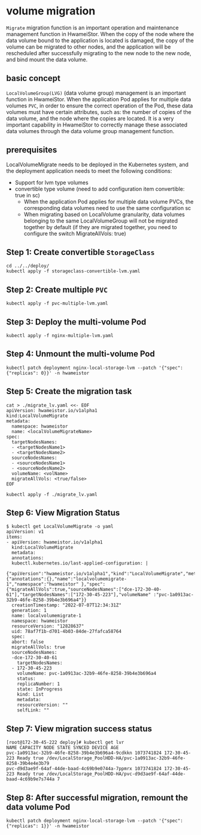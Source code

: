 # volume migration

`Migrate` migration function is an important operation and maintenance management function in HwameiStor. When the copy of the node where the data volume bound to the application is located is damaged, the copy of the volume can be migrated to other nodes, and the application will be rescheduled after successfully migrating to the new node to the new node, and bind mount the data volume.

## basic concept

`LocalVolumeGroup(LVG)` (data volume group) management is an important function in HwameiStor. When the application Pod applies for multiple data volumes `PVC`, in order to ensure the correct operation of the Pod, these data volumes must have certain attributes, such as: the number of copies of the data volume, and the node where the copies are located. It is a very important capability in HwameiStor to correctly manage these associated data volumes through the data volume group management function.

## prerequisites

LocalVolumeMigrate needs to be deployed in the Kubernetes system, and the deployment application needs to meet the following conditions:

* Support for lvm type volumes
* convertible type volume (need to add configuration item convertible: true in sc)
    * When the application Pod applies for multiple data volume PVCs, the corresponding data volumes need to use the same configuration sc
    * When migrating based on LocalVolume granularity, data volumes belonging to the same LocalVolumeGroup will not be migrated together by default (if they are migrated together, you need to configure the switch MigrateAllVols: true)

## Step 1: Create convertible `StorageClass`

```console
cd ../../deploy/
kubectl apply -f storageclass-convertible-lvm.yaml
```

## Step 2: Create multiple `PVC`

```console
kubectl apply -f pvc-multiple-lvm.yaml
```

## Step 3: Deploy the multi-volume Pod

```console
kubectl apply -f nginx-multiple-lvm.yaml
```

## Step 4: Unmount the multi-volume Pod

```console
kubectl patch deployment nginx-local-storage-lvm --patch '{"spec": {"replicas": 0}}' -n hwameistor
```

## Step 5: Create the migration task

```console
cat > ./migrate_lv.yaml <<- EOF
apiVersion: hwameistor.io/v1alpha1
kind:LocalVolumeMigrate
metadata:
  namespace: hwameistor
  name: <localVolumeMigrateName>
spec:
  targetNodesNames:
  - <targetNodesName1>
  - <targetNodesName2>
  sourceNodesNames:
  - <sourceNodesName1>
  - <sourceNodesName2>
  volumeName: <volName>
  migrateAllVols: <true/false>
EOF
```

```console
kubectl apply -f ./migrate_lv.yaml
```

## Step 6: View Migration Status

```console
$ kubectl get LocalVolumeMigrate -o yaml
apiVersion: v1
items:
- apiVersion: hwameistor.io/v1alpha1
  kind:LocalVolumeMigrate
  metadata:
  annotations:
  kubectl.kubernetes.io/last-applied-configuration: |
  {"apiVersion":"hwameistor.io/v1alpha1","kind":"LocalVolumeMigrate","metadata":{"annotations":{},"name":"localvolumemigrate-1","namespace":"hwameistor" },"spec":{"migrateAllVols":true,"sourceNodesNames":["dce-172-30-40-61"],"targetNodesNames":["172-30-45-223"],"volumeName" :"pvc-1a0913ac-32b9-46fe-8258-39b4e3b696a4"}}
  creationTimestamp: "2022-07-07T12:34:31Z"
  generation: 1
  name: localvolumemigrate-1
  namespace: hwameistor
  resourceVersion: "12828637"
  uid: 78af7f1b-d701-4b03-84de-27fafca58764
  spec:
  abort: false
  migrateAllVols: true
  sourceNodesNames:
  -dce-172-30-40-61
    targetNodesNames:
  - 172-30-45-223
    volumeName: pvc-1a0913ac-32b9-46fe-8258-39b4e3b696a4
    status:
    replicaNumber: 1
    state: InProgress
    kind: List
    metadata:
    resourceVersion: ""
    selfLink: ""
```

## Step 7: View migration success status

```console
[root@172-30-45-222 deploy]# kubectl get lvr
NAME CAPACITY NODE STATE SYNCED DEVICE AGE
pvc-1a0913ac-32b9-46fe-8258-39b4e3b696a4-9cdkkn 1073741824 172-30-45-223 Ready true /dev/LocalStorage_PoolHDD-HA/pvc-1a0913ac-32b9-46fe-8258-39b4e4e3b79
pvc-d9d3ae9f-64af-44de-baad-4c69b9e0744a-7ppmrx 1073741824 172-30-45-223 Ready true /dev/LocalStorage_PoolHDD-HA/pvc-d9d3ae9f-64af-44de-baad-4c69b9e7s744a 7
```

## Step 8: After successful migration, remount the data volume Pod

```console
kubectl patch deployment nginx-local-storage-lvm --patch '{"spec": {"replicas": 1}}' -n hwameistor
```